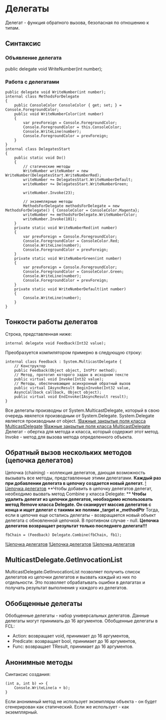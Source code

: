 # Делегаты
Делегат - функция обратного вызова, безопасная по отношению к типам.
## Синтаксис
### Объявление делегата
public delegate void WriteNumber(int number);
### Работа с делегатами
```
public delegate void WriteNumber(int number);
internal class MethodsForDelegate
{
	public ConsoleColor ConsoleColor { get; set; } = Console.ForegroundColor;
	public void WriteNumberColor(int number)
	{
		var prevForeign = Console.ForegroundColor;
		Console.ForegroundColor = this.ConsoleColor;
		Console.WriteLine(number);
		Console.ForegroundColor = prevForeign;
	}
}
internal class DelegatesStart
{
	public static void Do()
	{
		// статические методы
		WriteNumber writeNumber = new WriteNumber(DelegatesStart.WriteNumberRed);
		writeNumber += DelegatesStart.WriteNumberDefault;
		writeNumber += DelegatesStart.WriteNumberGreen;

		writeNumber.Invoke(23);

		// экземплярные методы
		MethodsForDelegate methodsForDelegate = new MethodsForDelegate() { ConsoleColor = ConsoleColor.Magenta};
		writeNumber += methodsForDelegate.WriteNumberColor;
		writeNumber.Invoke(101);
	}
	private static void WriteNumberRed(int number)
	{
		var prevForeign = Console.ForegroundColor;
		Console.ForegroundColor = ConsoleColor.Red;
		Console.WriteLine(number);
		Console.ForegroundColor = prevForeign;
	}
	private static void WriteNumberGreen(int number)
	{
		var prevForeign = Console.ForegroundColor;
		Console.ForegroundColor = ConsoleColor.Green;
		Console.WriteLine(number);
		Console.ForegroundColor = prevForeign;
	}
	private static void WriteNumberDefault(int number)
	{
		Console.WriteLine(number);
	}
}
```
## Тонкости работы делегатов
Строка, представленная ниже:
```
internal delegate void Feedback(Int32 value);
```
Преобразуется компилятором примерно в следующую строку:
```
internal class Feedback : System.MulticastDelegate {
	// Конструктор
	public Feedback(Object object, IntPtr method);
	// Метод, прототип которого задан в исходном тексте
	public virtual void Invoke(Int32 value);
	// Методы, обеспечивающие асинхронный обратный вызов
	public virtual IAsyncResult BeginInvoke(Int32 value,
	AsyncCallback callback, Object object);
	public virtual void EndInvoke(IAsyncResult result);
}
```
Все делегаты производны от System.MulticastDelegate, который в свою очередь явялется производным от System.Delegate. System.Delegate является производным от object.
[!Важные закрытые поля класса MulticastDelegate]("./imgReadme/del_imp_1.png)
[!Важные закрытые поля класса MulticastDelegate]("./imgReadme/del_imp_2.png)
Делегат - обертка для метода и класса, который содержит этот метод.
Invoke - метод для вызова метода определенного объекта.

## Обратный вызов нескольких методов (цепочка делегатов)
Цепочка (chaining) - коллекция делегатов, дающая возможность вызывать все методы, представленные этими делегатами.
**Каждый раз при добавлении делегата в цепочку создается новый делегат.**
[!Цепочка делегатов](./imgReadme/del_chn_1.png)
**Чтобы добавить в цепочку делегатов делегат, необходимо вызвать метод Combine у класса Delegate: **
**Чтобы удалить делегат из цепочки делегатов, необходимо использовать метод Remove класса Delegate. Он сканирует массив делегатов с конца и ищет делегат с такими же полями \_target и \_methodPtr**
Тогда, если в цепочке еще остались делегаты - возвращается новый объект делегата с обновленной цепочкой. В противном случае - null.
**Цепочка делегатов возвращает результат только последнего делегата!!!**
```
fbChain = (Feedback) Delegate.Combine(fbChain, fb1);

```
[!Цепочка делегатов](./imgReadme/del_chn_2.png)
[!Цепочка делегатов](./imgReadme/del_chn_3.png)
[!Цепочка делегатов](./imgReadme/del_chn_4.png)
## MulticastDelegate.GetInvocationList
MulticastDelegate.GetInvocationList позволяет получить список делегатов из цепочки делегатов и вызвать каждый из них по отдельности.
Это позволяет обрабатывать ошибки в делагатах и получать результат выполнения у каждого из делегатов.
## Обобщенные делегаты
Обобщенные делегаты - набор универсальных делегатов. Данные делегаты могут принимать до 16 аргументов. 
Обобщенные делегаты в FCL:
- Action: возвращает void, принимает до 16 аргументов,
- Predicate: возвращает bool, принимает до 16 аргументов,
- Func: возвращает TResult, принимает до 16 аргументов.

## Анонимные методы
Синтаксис создания:
```
(int a, int b) => {
	Console.WriteLine(a + b);
}
```
Если анонимный метод не использует экземпляры объекта - он будет сгенерирован как статический.
Если же использует - как экземплярный.
